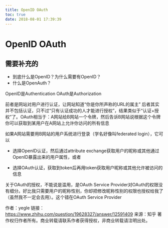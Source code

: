 ```yaml
---
title: OpenID OAuth
toc: true
date: 2018-08-01 17:39:39
---
```

# OpenID OAuth


## 需要补充的


* 到底什么是OpenID？为什么需要有OpenID？
* 什么是OpenAuth？


OpenID是Authentication
OAuth是Authorization

前者是网站对用户进行认证，让网站知道“你是你所声称的URL的属主”
后者其实并不包括认证，只不过“只有认证成功的人才能进行授权”，结果类似于“认证+授权”了。OAuth相当于：A网站给B网站一个令牌，然后告诉B网站说根据这个令牌你可以获取到某用户在A网站上允许你访问的所有信息

如果A网站需要用B网站的用户系统进行登录（学名好像叫federated login），它可以




  * 选择OpenID认证，然后通过attribute exchange获取用户的昵称或其他通过OpenID暴露出来的用户属性，或者


  * 选择OAuth认证，获取到token后再用token获取用户昵称或其他允许被访问的信息


关于OAuth的授权，不能说是滥用，是OAuth Service Provider对OAuth的权限没有细分。好比我只需要用户的昵称性别，你却把修改昵称性别的权限也授权给我了（虽然我不一定会去用）。这个错在OAuth Service Provider


作者：yegle
链接：https://www.zhihu.com/question/19628327/answer/12591409
来源：知乎
著作权归作者所有。商业转载请联系作者获得授权，非商业转载请注明出处。
